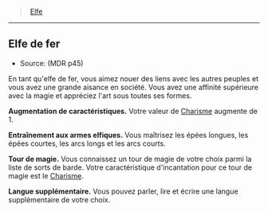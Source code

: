 ﻿---
!SubRaceItem
ParentRaceId: hd_elf.md
FullName: Elfe - Elfe de fer
CharismaBonus: 1
AbilityScoreIncrease: Votre valeur de [Charisme](hd_abilities_charisma.md) augmente de 1.
Id: elf_hd.md#elfe-de-fer
ParentLink: elf_hd.md#elfe
Name: Elfe de fer
ParentName: Elfe
NameLevel: 2
Source: (MDR p45)
Attributes:
  Name: Elfe de fer
  Markdown: >+
    ## <!--Name-->Elfe de fer<!--/Name-->


    - Source: <!--Source-->(MDR p45)<!--/Source-->


    En tant qu'elfe de fer, vous aimez nouer des liens avec les autres peuples et vous avez une grande aisance en société. Vous avez une affinité supérieure avec la magie et appréciez l'art sous toutes ses formes.


    **Augmentation de caractéristiques.** <!--AbilityScoreIncrease-->Votre valeur de [Charisme](hd_abilities_charisma.md) augmente de 1.<!--/AbilityScoreIncrease-->


    **<!--ElfWeaponTrainingKey-->Entraînement aux armes elfiques<!--/ElfWeaponTrainingKey-->.** <!--ElfWeaponTrainingValue-->Vous maîtrisez les épées longues, les épées courtes, les arcs longs et les arcs courts.<!--/ElfWeaponTrainingValue-->


    **<!--CantripKey-->Tour de magie<!--/CantripKey-->.** <!--CantripValue-->Vous connaissez un tour de magie de votre choix parmi la liste de sorts de barde. Votre caractéristique d'incantation pour ce tour de magie est le [Charisme](hd_abilities_charisma.md).<!--/CantripValue-->


    **<!--ExtraLanguageKey-->Langue supplémentaire<!--/ExtraLanguageKey-->.** <!--ExtraLanguageValue-->Vous pouvez parler, lire et écrire une langue supplémentaire de votre choix.<!--/ExtraLanguageValue-->

  Source: (MDR p45)
  Description: >+
    En tant qu'elfe de fer, vous aimez nouer des liens avec les autres peuples et vous avez une grande aisance en société. Vous avez une affinité supérieure avec la magie et appréciez l'art sous toutes ses formes.

  AbilityScoreIncrease: Votre valeur de [Charisme](hd_abilities_charisma.md) augmente de 1.
  ElfWeaponTrainingKey: Entraînement aux armes elfiques
  ElfWeaponTrainingValue: Vous maîtrisez les épées longues, les épées courtes, les arcs longs et les arcs courts.
  CantripKey: Tour de magie
  CantripValue: Vous connaissez un tour de magie de votre choix parmi la liste de sorts de barde. Votre caractéristique d'incantation pour ce tour de magie est le [Charisme](hd_abilities_charisma.md).
  ExtraLanguageKey: Langue supplémentaire
  ExtraLanguageValue: Vous pouvez parler, lire et écrire une langue supplémentaire de votre choix.
AttributesDictionary: >+
  Name: Elfe de fer

  Markdown: >+

    ## <!--Name-->Elfe de fer<!--/Name-->





    - Source: <!--Source-->(MDR p45)<!--/Source-->





    En tant qu'elfe de fer, vous aimez nouer des liens avec les autres peuples et vous avez une grande aisance en société. Vous avez une affinité supérieure avec la magie et appréciez l'art sous toutes ses formes.





    **Augmentation de caractéristiques.** <!--AbilityScoreIncrease-->Votre valeur de [Charisme](hd_abilities_charisma.md) augmente de 1.<!--/AbilityScoreIncrease-->





    **<!--ElfWeaponTrainingKey-->Entraînement aux armes elfiques<!--/ElfWeaponTrainingKey-->.** <!--ElfWeaponTrainingValue-->Vous maîtrisez les épées longues, les épées courtes, les arcs longs et les arcs courts.<!--/ElfWeaponTrainingValue-->





    **<!--CantripKey-->Tour de magie<!--/CantripKey-->.** <!--CantripValue-->Vous connaissez un tour de magie de votre choix parmi la liste de sorts de barde. Votre caractéristique d'incantation pour ce tour de magie est le [Charisme](hd_abilities_charisma.md).<!--/CantripValue-->





    **<!--ExtraLanguageKey-->Langue supplémentaire<!--/ExtraLanguageKey-->.** <!--ExtraLanguageValue-->Vous pouvez parler, lire et écrire une langue supplémentaire de votre choix.<!--/ExtraLanguageValue-->



  Source: (MDR p45)

  Description: >+

    En tant qu'elfe de fer, vous aimez nouer des liens avec les autres peuples et vous avez une grande aisance en société. Vous avez une affinité supérieure avec la magie et appréciez l'art sous toutes ses formes.



  AbilityScoreIncrease: Votre valeur de [Charisme](hd_abilities_charisma.md) augmente de 1.

  ElfWeaponTrainingKey: Entraînement aux armes elfiques

  ElfWeaponTrainingValue: Vous maîtrisez les épées longues, les épées courtes, les arcs longs et les arcs courts.

  CantripKey: Tour de magie

  CantripValue: Vous connaissez un tour de magie de votre choix parmi la liste de sorts de barde. Votre caractéristique d'incantation pour ce tour de magie est le [Charisme](hd_abilities_charisma.md).

  ExtraLanguageKey: Langue supplémentaire

  ExtraLanguageValue: Vous pouvez parler, lire et écrire une langue supplémentaire de votre choix.

Description: >+
  En tant qu'elfe de fer, vous aimez nouer des liens avec les autres peuples et vous avez une grande aisance en société. Vous avez une affinité supérieure avec la magie et appréciez l'art sous toutes ses formes.

---
> [Elfe](hd_elf.md)

---

## Elfe de fer

- Source: (MDR p45)

En tant qu'elfe de fer, vous aimez nouer des liens avec les autres peuples et vous avez une grande aisance en société. Vous avez une affinité supérieure avec la magie et appréciez l'art sous toutes ses formes.

**Augmentation de caractéristiques.** Votre valeur de [Charisme](hd_abilities_charisma.md) augmente de 1.

**Entraînement aux armes elfiques.** Vous maîtrisez les épées longues, les épées courtes, les arcs longs et les arcs courts.

**Tour de magie.** Vous connaissez un tour de magie de votre choix parmi la liste de sorts de barde. Votre caractéristique d'incantation pour ce tour de magie est le [Charisme](hd_abilities_charisma.md).

**Langue supplémentaire.** Vous pouvez parler, lire et écrire une langue supplémentaire de votre choix.

